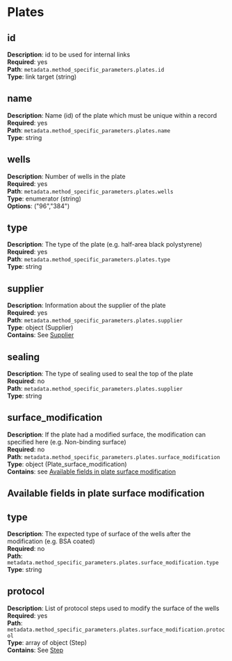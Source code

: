 # Plates

## id

**Description**: id to be used for internal links<br/> 
**Required**: yes <br/>
**Path**: `metadata.method_specific_parameters.plates.id` <br/>
**Type**: link target (string) <br/>

## name

**Description**: Name (id) of the plate which must be unique within a record<br/> 
**Required**: yes <br/>
**Path**: `metadata.method_specific_parameters.plates.name` <br/>
**Type**: string <br/>

## wells

**Description**: Number of wells in the plate<br/> 
**Required**: yes <br/>
**Path**: `metadata.method_specific_parameters.plates.wells` <br/>
**Type**: enumerator (string) <br/>
**Options**: ("96","384")


## type
**Description**: The type of the plate (e.g. half-area black polystyrene)<br/> 
**Required**: yes <br/>
**Path**: `metadata.method_specific_parameters.plates.type` <br/>
**Type**: string <br/>

## supplier
**Description**: Information about the supplier of the plate<br/> 
**Required**: yes <br/>
**Path**: `metadata.method_specific_parameters.plates.supplier` <br/>
**Type**: object (Supplier) <br/>
**Contains**: See [Supplier](../reusable_elements/supplier.md)  

## sealing
**Description**: The type of sealing used to seal the top of the plate<br/> 
**Required**: no <br/>
**Path**: `metadata.method_specific_parameters.plates.supplier` <br/>
**Type**: string <br/>

## surface_modification
**Description**: If the plate had a modified surface, the
modification can specified here (e.g. Non-binding surface)<br/> 
**Required**: no <br/>
**Path**: `metadata.method_specific_parameters.plates.surface_modification` <br/>
**Type**: object (Plate_surface_modification)<br/>
**Contains**: see [Available fields in plate surface modification](#available-fields-in-plate-surface-modification)

## Available fields in plate surface modification

## type
**Description**: The expected type of surface of the wells
after the modification (e.g. BSA coated)<br/> 
**Required**: no <br/>
**Path**: `metadata.method_specific_parameters.plates.surface_modification.type` <br/>
**Type**: string <br/>

## protocol
**Description**: List of protocol steps used to modify the surface of the wells<br/> 
**Required**: yes <br/>
**Path**: `metadata.method_specific_parameters.plates.surface_modification.protocol` <br/>
**Type**: array of object (Step) <br/>
**Contains**: See [Step](../reusable_elements/step.md)

